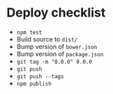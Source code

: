 # Deploy checklist

- `npm test`
- Build source to `dist/`
- Bump version of `bower.json`
- Bump version of `package.json`
- `git tag -m "0.0.0" 0.0.0`
- `git push`
- `git push --tags`
- `npm publish`

